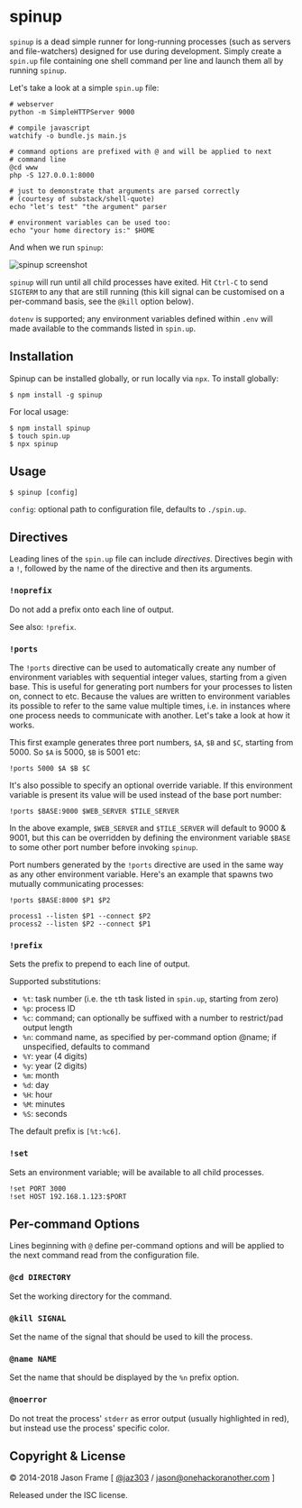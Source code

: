 # spinup

`spinup` is a dead simple runner for long-running processes (such as servers and file-watchers) designed for use during development. Simply create a `spin.up` file containing one shell command per line and launch them all by running `spinup`.

Let's take a look at a simple `spin.up` file:

    # webserver
    python -m SimpleHTTPServer 9000

    # compile javascript
    watchify -o bundle.js main.js

    # command options are prefixed with @ and will be applied to next
    # command line
    @cd www
    php -S 127.0.0.1:8000

    # just to demonstrate that arguments are parsed correctly
    # (courtesy of substack/shell-quote)
    echo "let's test" "the argument" parser

    # environment variables can be used too:
    echo "your home directory is:" $HOME

And when we run `spinup`:

![spinup screenshot](https://raw.githubusercontent.com/jaz303/spinup/master/screenshot.png)

`spinup` will run until all child processes have exited. Hit `Ctrl-C` to send `SIGTERM` to any that are still running (this kill signal can be customised on a per-command basis, see the `@kill` option below).

`dotenv` is supported; any environment variables defined within `.env` will made available to the commands listed in `spin.up`.

## Installation

Spinup can be installed globally, or run locally via `npx`. To install globally:

```shell
$ npm install -g spinup
```

For local usage:

```shell
$ npm install spinup
$ touch spin.up
$ npx spinup
```


## Usage

```shell
$ spinup [config]
```

`config`: optional path to configuration file, defaults to `./spin.up`.

## Directives

Leading lines of the `spin.up` file can include _directives_. Directives begin with a `!`, followed by the name of the directive and then its arguments.

### `!noprefix`

Do not add a prefix onto each line of output.

See also: `!prefix`.

### `!ports`

The `!ports` directive can be used to automatically create any number of environment variables with sequential integer values, starting from a given base. This is useful for generating port numbers for your processes to listen on, connect to etc. Because the values are written to environment variables its possible to refer to the same value multiple times, i.e. in instances where one process needs to communicate with another. Let's take a look at how it works.

This first example generates three port numbers, `$A`, `$B` and `$C`, starting from 5000. So `$A` is 5000, `$B` is 5001 etc:

```
!ports 5000 $A $B $C
```

It's also possible to specify an optional override variable. If this environment variable is present its value will be used instead of the base port number:

```
!ports $BASE:9000 $WEB_SERVER $TILE_SERVER
```

In the above example, `$WEB_SERVER` and `$TILE_SERVER` will default to 9000 &amp; 9001, but this can be overridden by defining the environment variable `$BASE` to some other port number before invoking `spinup`.

Port numbers generated by the `!ports` directive are used in the same way as any other environment variable. Here's an example that spawns two mutually communicating processes:

```
!ports $BASE:8000 $P1 $P2

process1 --listen $P1 --connect $P2
process2 --listen $P2 --connect $P1
```

### `!prefix`

Sets the prefix to prepend to each line of output.

Supported substitutions:

  * `%t`: task number (i.e. the `t`th task listed in `spin.up`, starting from zero)
  * `%p`: process ID
  * `%c`: command; can optionally be suffixed with a number to restrict/pad output length
  * `%n`: command name, as specified by per-command option @name; if unspecified, defaults to command
  * `%Y`: year (4 digits)
  * `%y`: year (2 digits)
  * `%m`: month
  * `%d`: day
  * `%H`: hour
  * `%M`: minutes
  * `%S`: seconds

The default prefix is `[%t:%c6]`.

### `!set`

Sets an environment variable; will be available to all child processes.

```
!set PORT 3000
!set HOST 192.168.1.123:$PORT
```

## Per-command Options

Lines beginning with `@` define per-command options and will be applied to the next command read from the configuration file.

### `@cd DIRECTORY`

Set the working directory for the command.

### `@kill SIGNAL`

Set the name of the signal that should be used to kill the process.

### `@name NAME`

Set the name that should be displayed by the `%n` prefix option.

### `@noerror`

Do not treat the process' `stderr` as error output (usually highlighted in red), but instead use the process' specific color.




## Copyright &amp; License

&copy; 2014-2018 Jason Frame [ [@jaz303](http://twitter.com/jaz303) / [jason@onehackoranother.com](mailto:jason@onehackoranother.com) ]

Released under the ISC license.